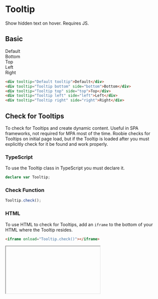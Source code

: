# Tooltip
Show hidden text on hover.  Requires JS.

## Basic
<div class="row">
    <div tooltip="Default tooltip">Default</div>
    <div tooltip="Tooltip bottom" side="bottom">Bottom</div>
    <div tooltip="Tooltip top" side="top">Top</div>
    <div tooltip="Tooltip left" side="left">Left</div>
    <div tooltip="Tooltip right" side="right">Right</div>
</div>

```html
<div tooltip="Default tooltip">Default</div>
<div tooltip="Tooltip bottom" side="bottom">Bottom</div>
<div tooltip="Tooltip top" side="top">Top</div>
<div tooltip="Tooltip left" side="left">Left</div>
<div tooltip="Tooltip right" side="right">Right</div>
```

## Check for Tooltips
To check for Tooltips and create dynamic content.  Useful in SPA frameworks, not required for MPA most of the time.  Roobie checks for Tooltips on initial page load, but if the Tooltip is loaded after you must explicitly check for it be found and work properly.

### TypeScript
To use the Tooltip class in TypeScript you must declare it.
```ts
declare var Tooltip;
```

### Check Function
```js
Tooltip.check();
```

### HTML
To use HTML to check for Tooltips, add an `iframe` to the bottom of your HTML where the Tooltip resides.
```html
<iframe onload="Tooltip.check()"></iframe>
```
<iframe onload="Tooltip.check()"></iframe>

